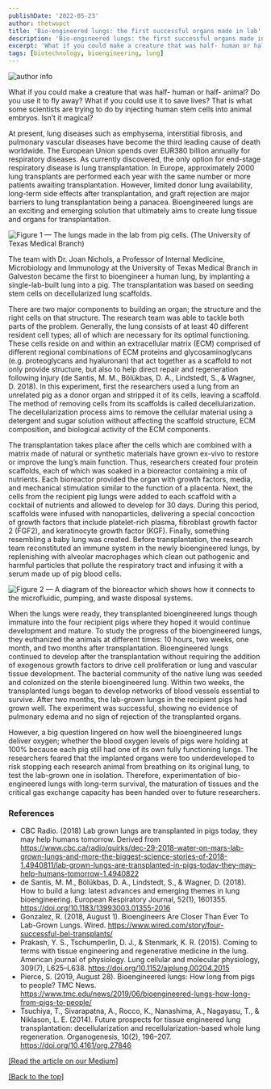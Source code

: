 ```yaml
---
publishDate: '2022-05-23'
author: thetwopct
title: 'Bio-engineered lungs: the first successful organs made in lab'
description: 'Bio-engineered lungs: the first successful organs made in lab'
excerpt: 'What if you could make a creature that was half- human or half- animal? Do you use it to fly away?'
tags: [biotechnology, bioengineering, lung]
---
```


![author info](https://miro.medium.com/v2/resize:fit:720/format:webp/1*Vpxy4NNwhDt2VJjGYjMWfQ.jpeg)

What if you could make a creature that was half- human or half- animal? Do you use it to fly away? What if you could use it to save lives? That is what some scientists are trying to do by injecting human stem cells into animal embryos. Isn’t it magical?

At present, lung diseases such as emphysema, interstitial fibrosis, and pulmonary vascular diseases have become the third leading cause of death worldwide. The European Union spends over EUR380 billion annually for respiratory diseases. As currently discovered, the only option for end-stage respiratory disease is lung transplantation. In Europe, approximately 2000 lung transplants are performed each year with the same number or more patients awaiting transplantation. However, limited donor lung availability, long-term side effects after transplantation, and graft rejection are major barriers to lung transplantation being a panacea. Bioengineered lungs are an exciting and emerging solution that ultimately aims to create lung tissue and organs for transplantation.

![Figure 1 — The lungs made in the lab from pig cells. (The University of Texas Medical Branch)](https://miro.medium.com/v2/resize:fit:720/format:webp/0*u-uYhgVxCkLlgOCx)

The team with Dr. Joan Nichols, a Professor of Internal Medicine, Microbiology and Immunology at the University of Texas Medical Branch in Galveston became the first to bioengineer a human lung, by implanting a single-lab-built lung into a pig. The transplantation was based on seeding stem cells on decellularized lung scaffolds.

There are two major components to building an organ; the structure and the right cells on that structure. The research team was able to tackle both parts of the problem. Generally, the lung consists of at least 40 different resident cell types; all of which are necessary for its optimal functioning. These cells reside on and within an extracellular matrix (ECM) comprised of different regional combinations of ECM proteins and glycosaminoglycans (e.g. proteoglycans and hyaluronan) that act together as a scaffold to not only provide structure, but also to help direct repair and regeneration following injury (de Santis, M. M., Bölükbas, D. A., Lindstedt, S., & Wagner, D. 2018). In this experiment, first the researchers used a lung from an unrelated pig as a donor organ and stripped it of its cells, leaving a scaffold. The method of removing cells from its scaffolds is called decellularization. The decellularization process aims to remove the cellular material using a detergent and sugar solution without affecting the scaffold structure, ECM composition, and biological activity of the ECM components.

The transplantation takes place after the cells which are combined with a matrix made of natural or synthetic materials have grown ex-vivo to restore or improve the lung’s main function. Thus, researchers created four protein scaffolds, each of which was soaked in a bioreactor containing a mix of nutrients. Each bioreactor provided the organ with growth factors, media, and mechanical stimulation similar to the function of a placenta. Next, the cells from the recipient pig lungs were added to each scaffold with a cocktail of nutrients and allowed to develop for 30 days. During this period, scaffolds were infused with nanoparticles, delivering a special concoction of growth factors that include platelet-rich plasma, fibroblast growth factor 2 (FGF2), and keratinocyte growth factor (KGF). Finally, something resembling a baby lung was created. Before transplantation, the research team reconstituted an immune system in the newly bioengineered lungs, by replenishing with alveolar macrophages which clean out pathogenic and harmful particles that pollute the respiratory tract and infusing it with a serum made up of pig blood cells.

![Figure 2 — A diagram of the bioreactor which shows how it connects to the microfluidic, pumping, and waste disposal systems.](https://miro.medium.com/v2/resize:fit:640/format:webp/0*pS2btkBJg0tHHFSY)

When the lungs were ready, they transplanted bioengineered lungs though immature into the four recipient pigs where they hoped it would continue development and mature. To study the progress of the bioengineered lungs, they euthanized the animals at different times: 10 hours, two weeks, one month, and two months after transplantation. Bioengineered lungs continued to develop after the transplantation without requiring the addition of exogenous growth factors to drive cell proliferation or lung and vascular tissue development. The bacterial community of the native lung was seeded and colonized on the sterile bioengineered lung. Within two weeks, the transplanted lungs began to develop networks of blood vessels essential to survive. After two months, the lab-grown lungs in the recipient pigs had grown well. The experiment was successful, showing no evidence of pulmonary edema and no sign of rejection of the transplanted organs.

However, a big question lingered on how well the bioengineered lungs deliver oxygen; whether the blood oxygen levels of pigs were holding at 100% because each pig still had one of its own fully functioning lungs. The researchers feared that the implanted organs were too underdeveloped to risk stopping each research animal from breathing on its original lung, to test the lab-grown one in isolation. Therefore, experimentation of bio-engineered lungs with long-term survival, the maturation of tissues and the critical gas exchange capacity has been handed over to future researchers.

### References

- CBC Radio. (2018) Lab grown lungs are transplanted in pigs today, they may help humans tomorrow. Derived from https://www.cbc.ca/radio/quirks/dec-29-2018-water-on-mars-lab-grown-lungs-and-more-the-biggest-science-stories-of-2018-1.4940811/lab-grown-lungs-are-transplanted-in-pigs-today-they-may-help-humans-tomorrow-1.4940822
- de Santis, M. M., Bölükbas, D. A., Lindstedt, S., & Wagner, D. (2018). How to build a lung: latest advances and emerging themes in lung bioengineering. European Respiratory Journal, 52(1), 1601355. https://doi.org/10.1183/13993003.01355-2016
- Gonzalez, R. (2018, August 1). Bioengineers Are Closer Than Ever To Lab-Grown Lungs. Wired. https://www.wired.com/story/four-successful-bel-transplants/
- Prakash, Y. S., Tschumperlin, D. J., & Stenmark, K. R. (2015). Coming to terms with tissue engineering and regenerative medicine in the lung. American journal of physiology. Lung cellular and molecular physiology, 309(7), L625–L638. https://doi.org/10.1152/ajplung.00204.2015
- Pierce, S. (2019, August 28). Bioengineered lungs: How long from pigs to people? TMC News. https://www.tmc.edu/news/2019/06/bioengineered-lungs-how-long-from-pigs-to-people/
- Tsuchiya, T., Sivarapatna, A., Rocco, K., Nanashima, A., Nagayasu, T., & Niklason, L. E. (2014). Future prospects for tissue engineered lung transplantation: decellularization and recellularization-based whole lung regeneration. Organogenesis, 10(2), 196–207. https://doi.org/10.4161/org.27846

[[Read the article on our Medium]](https://benzymeventures.medium.com/bio-engineered-lungs-the-first-successful-organs-made-in-lab-4201aacc0e8)

[[Back to the top]](#top)
